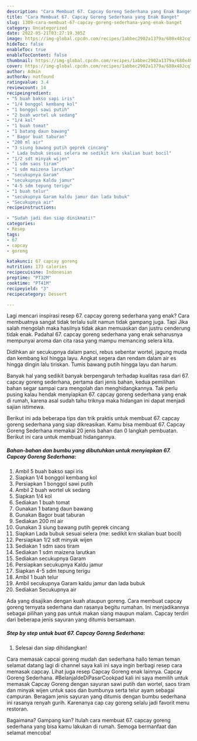 ```yaml
---
description: "Cara Membuat 67. Capcay Goreng Sederhana yang Enak Banget"
title: "Cara Membuat 67. Capcay Goreng Sederhana yang Enak Banget"
slug: 1309-cara-membuat-67-capcay-goreng-sederhana-yang-enak-banget
category: Uncategorized
date: 2022-05-21T03:27:19.305Z
image: https://img-global.cpcdn.com/recipes/1abbec2902a1379a/680x482cq70/67-capcay-goreng-sederhana-foto-resep-utama.jpg
hideToc: false
enableToc: true
enableTocContent: false
thumbnail: https://img-global.cpcdn.com/recipes/1abbec2902a1379a/680x482cq70/67-capcay-goreng-sederhana-foto-resep-utama.jpg
cover: https://img-global.cpcdn.com/recipes/1abbec2902a1379a/680x482cq70/67-capcay-goreng-sederhana-foto-resep-utama.jpg
author: Admin
authorAv: notfound
ratingvalue: 3.4
reviewcount: 14
recipeingredient:
- "5 buah bakso sapi iris"
- "1/4 bonggol kembang kol"
- "1 bonggol sawi putih"
- "2 buah wortel uk sedang"
- "1/4 kol"
- "1 buah tomat"
- "1 batang daun bawang"
- " Bagor buat taburan"
- "200 ml air"
- "3 siung bawang putih geprek cincang"
- " Lada bubuk sesuai selera me sedikit krn skalian buat bocil"
- "1/2 sdt minyak wijen"
- "1 sdm saos tiram"
- "1 sdm maizena larutkan"
- "secukupnya Garam"
- "secukupnya Kaldu jamur"
- "4-5 sdm tepung terigu"
- "1 buah telur"
- "secukupnya Garam kaldu jamur dan lada bubuk"
- "Secukupnya air"
recipeinstructions:

- "Sudah jadi dan siap dinikmati!"
categories:
- Resep
tags:
- 67
- capcay
- goreng

katakunci: 67 capcay goreng 
nutrition: 173 calories
recipecuisine: Indonesian
preptime: "PT32M"
cooktime: "PT41M"
recipeyield: "3"
recipecategory: Dessert

---
```



Lagi mencari inspirasi resep 67. capcay goreng sederhana yang enak? Cara membuatnya sangat tidak terlalu sulit namun tidak gampang juga. Tapi Jika salah mengolah maka hasilnya tidak akan memuaskan dan justru cenderung tidak enak. Padahal 67. capcay goreng sederhana yang enak seharusnya mempunyai aroma dan cita rasa yang mampu memancing selera kita.


Didihkan air secukupnya dalam panci, rebus sebentar wortel, jagung muda dan kembang kol hingga layu. Angkat segera dan rendam dalam air es hingga dingin lalu tiriskan. Tumis bawang putih hingga layu dan harum.

Banyak hal yang sedikit banyak berpengaruh terhadap kualitas rasa dari 67. capcay goreng sederhana, pertama dari jenis bahan, kedua pemilihan bahan segar sampai cara mengolah dan menghidangkannya. Tak perlu pusing kalau hendak menyiapkan 67. capcay goreng sederhana yang enak di rumah, karena asal sudah tahu triknya maka hidangan ini dapat menjadi sajian istimewa.


Berikut ini ada beberapa tips dan trik praktis untuk membuat 67. capcay goreng sederhana yang siap dikreasikan. Kamu bisa membuat 67. Capcay Goreng Sederhana memakai 20 jenis bahan dan 0 langkah pembuatan. Berikut ini cara untuk membuat hidangannya.

<!--inarticleads1-->

##### Bahan-bahan dan bumbu yang dibutuhkan untuk menyiapkan 67. Capcay Goreng Sederhana:

1. Ambil 5 buah bakso sapi iris
1. Siapkan 1/4 bonggol kembang kol
1. Persiapkan 1 bonggol sawi putih
1. Ambil 2 buah wortel uk sedang
1. Siapkan 1/4 kol
1. Sediakan 1 buah tomat
1. Gunakan 1 batang daun bawang
1. Gunakan  Bagor buat taburan
1. Sediakan 200 ml air
1. Gunakan 3 siung bawang putih geprek cincang
1. Siapkan  Lada bubuk sesuai selera (me: sedikit krn skalian buat bocil)
1. Persiapkan 1/2 sdt minyak wijen
1. Sediakan 1 sdm saos tiram
1. Sediakan 1 sdm maizena larutkan
1. Sediakan secukupnya Garam
1. Persiapkan secukupnya Kaldu jamur
1. Siapkan 4-5 sdm tepung terigu
1. Ambil 1 buah telur
1. Ambil secukupnya Garam kaldu jamur dan lada bubuk
1. Sediakan Secukupnya air


Ada yang disajikan dengan kuah ataupun goreng. Cara membuat capcay goreng ternyata sederhana dan rasanya begitu rumahan. Ini menjadikannya sebagai pilihan yang pas untuk makan siang maupun malam. Capcay terdiri dari beberapa jenis sayuran yang ditumis bersamaan. 

<!--inarticleads2-->

##### Step by step untuk buat 67. Capcay Goreng Sederhana:


1. Selesai dan siap dihidangkan!

Cara memasak capcai goreng mudah dan sederhana hallo teman teman selamat datang lagi di channel saya kali ini saya ingin berbagi resep cara memasak capcay. Lihat juga resep Capcay Goreng enak lainnya. Capcay Goreng Sederhana. #BelanjaIdeDiPasarCookpad kali ini saya memilih untuk memasak Capcay Goreng dengan sayuran sawi putih dan wortel, saos tiram dan minyak wijen untuk saos dan bumbunya serta telur ayam sebagai campuran. Beragam jenis sayuran yang ditumis dengan bumbu sederhana ini rasanya renyah gurih. Karenanya cap cay goreng selalu jadi favorit menu restoran. 

Bagaimana? Gampang kan? Itulah cara membuat 67. capcay goreng sederhana yang bisa kamu lakukan di rumah. Semoga bermanfaat dan selamat mencoba!
